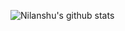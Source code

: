 ![Nilanshu's github stats](https://github-readme-stats.vercel.app/api?username=NilanshuBasnet&theme=vue-dark&show_icons=true&line_height=30)
